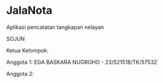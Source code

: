 # JalaNota
Aplikasi pencatatan tangkapan nelayan

SOJUN

Ketua Kelompok:

Anggota 1: EGA BASKARA NUGROHO - 23/521518/TK/57532

Anggota 2:
